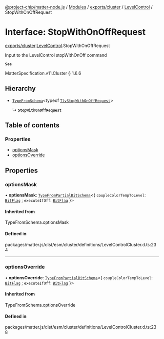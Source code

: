 [@project-chip/matter-node.js](../README.md) / [Modules](../modules.md) / [exports/cluster](../modules/exports_cluster.md) / [LevelControl](../modules/exports_cluster.LevelControl.md) / StopWithOnOffRequest

# Interface: StopWithOnOffRequest

[exports/cluster](../modules/exports_cluster.md).[LevelControl](../modules/exports_cluster.LevelControl.md).StopWithOnOffRequest

Input to the LevelControl stopWithOnOff command

**`See`**

MatterSpecification.v11.Cluster § 1.6.6

## Hierarchy

- [`TypeFromSchema`](../modules/exports_tlv.md#typefromschema)\<typeof [`TlvStopWithOnOffRequest`](../modules/exports_cluster.LevelControl.md#tlvstopwithonoffrequest)\>

  ↳ **`StopWithOnOffRequest`**

## Table of contents

### Properties

- [optionsMask](exports_cluster.LevelControl.StopWithOnOffRequest.md#optionsmask)
- [optionsOverride](exports_cluster.LevelControl.StopWithOnOffRequest.md#optionsoverride)

## Properties

### optionsMask

• **optionsMask**: [`TypeFromPartialBitSchema`](../modules/exports_schema.md#typefrompartialbitschema)\<\{ `coupleColorTempToLevel`: [`BitFlag`](../modules/exports_schema.md#bitflag) ; `executeIfOff`: [`BitFlag`](../modules/exports_schema.md#bitflag)  }\>

#### Inherited from

TypeFromSchema.optionsMask

#### Defined in

packages/matter.js/dist/esm/cluster/definitions/LevelControlCluster.d.ts:234

___

### optionsOverride

• **optionsOverride**: [`TypeFromPartialBitSchema`](../modules/exports_schema.md#typefrompartialbitschema)\<\{ `coupleColorTempToLevel`: [`BitFlag`](../modules/exports_schema.md#bitflag) ; `executeIfOff`: [`BitFlag`](../modules/exports_schema.md#bitflag)  }\>

#### Inherited from

TypeFromSchema.optionsOverride

#### Defined in

packages/matter.js/dist/esm/cluster/definitions/LevelControlCluster.d.ts:238
